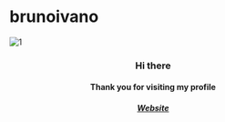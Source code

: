 # brunoivano
![1](https://user-images.githubusercontent.com/107309358/184449035-9d72ba77-4e3c-45d7-bdf6-395e4ad31dda.png)
<div align="center" dir="auto">
 <h3>Hi there</h3>
  <h4>Thank you for visiting my profile</h4>
<h5>
    <a href="https://ivanobruno.github.io/brunoivano/">Website</a>
  </h5>
</div>
